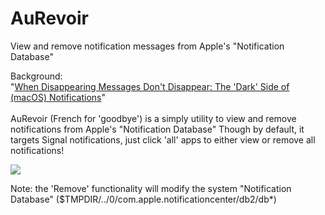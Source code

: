# AuRevoir
View and remove notification messages from Apple's "Notification Database"

Background: 
<br>
"[When Disappearing Messages Don't Disappear: The 'Dark' Side of (macOS) Notifications](https://objective-see.com/blog/blog_0x2E.html)"
<br>
<br>
AuRevoir (French for 'goodbye') is a simply utility to view and remove notifications from Apple's "Notification Database"
Though by default, it targets Signal notifications, just click 'all' apps to either view or remove all notifications!

![](https://objective-see.com/images/blog/blog_0x2E/auRevoir.png)


Note: the 'Remove' functionality will modify the system "Notification Database" ($TMPDIR/../0/com.apple.notificationcenter/db2/db*)
